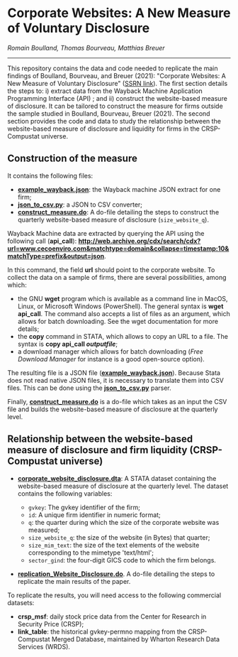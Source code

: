 # Corporate Websites: A New Measure of Voluntary Disclosure
*Romain Boulland, Thomas Bourveau, Matthias Breuer*

<hr>
This repository contains the data and code needed to replicate the main findings of Boulland, Bourveau, and Breuer (2021): "Corporate Websites: A New Measure of Voluntary Disclosure" (<a href="https://papers.ssrn.com/sol3/papers.cfm?abstract_id=3816623">SSRN link</a>). 
The first section details the steps to: i) extract data from the Wayback Machine Application Programming Interface (API) ; and ii) construct the website-based measure of disclosure. It can be tailored to construct the measure for firms outside the sample studied in Boulland, Bourveau, Breuer (2021). The second section provides the code and data to study the relationship between the website-based measure of disclosure and liquidity for firms in the CRSP-Compustat universe.


## Construction of the measure
It contains the following files:

- **[example_wayback.json](example_wayback.json)**: the Wayback machine JSON extract for one firm;
- **[json_to_csv.py](json_to_csv.py)**: a JSON to CSV converter;
- **[construct_measure.do](construct_measure.do)**: A do-file detailing the steps to construct the quarterly website-based measure of disclosure (`size_website_q`).


Wayback Machine data are extracted by querying the API using the following call (**api_call**):
**http://web.archive.org/cdx/search/cdx?url=www.cecoenviro.com&matchtype=domain&collapse=timestamp:10&matchType=prefix&output=json**. 

In this command, the field **url** should point to the corporate website. To collect the data on a sample of firms, there are several possibilities, among which:
- the GNU **wget** program which is available as a command line in MacOS, Linux, or Microsoft Windows (PowerShell). The general syntax is **wget api_call**. The command also accepts a list of files as an argument, which allows for batch downloading. See the wget documentation for more details; 
- the **copy** command in STATA, which allows to copy an URL to a file. The syntax is **copy api_call *outputfile***;
- a download manager which allows for batch downloading (*Free Download Manager* for instance is a good open-source option).

The resulting file is a JSON file (**[example_wayback.json](example_wayback.json)**). Because Stata does not read native JSON files, it is necessary to translate them into CSV files. This can be done using the **[json_to_csv.py](json_to_csv.py)** parser.

Finally, **[construct_measure.do](construct_measure.do)** is a do-file which takes as an input the CSV file and builds the website-based measure of disclosure at the quarterly level.

## Relationship between the website-based measure of disclosure and firm liquidity (CRSP-Compustat universe)

- **[corporate_website_disclosure.dta](corporate_website_disclosure.dta)**: A STATA dataset containing the website-based measure of disclosure at the quarterly level. The dataset contains the following variables:
  - `gvkey`: The gvkey identifier of the firm;
  - `id`: A unique firm identifier in numeric format;
  - `q`: the quarter during which the size of the corporate website was measured;
  - `size_website_q`: the size of the website (in Bytes) that quarter;
  - `size_mim_text`: the size of the text elements of the website corresponding to the mimetype 'text/html';
  - `sector_gind`: the four-digit GICS code to which the firm belongs.

- **[replication_Website_Disclosure.do](replication_Website_Disclosure.do)**. A do-file detailing the steps to replicate the main results of the paper.



To replicate the results, you will need access to the following commercial datasets:
- **crsp_msf**: daily stock price data from the Center for Research in Security Price (CRSP);
- **link_table**: the historical gvkey-permno mapping from the CRSP-Compustat Merged Database, maintained by Wharton Research Data Services (WRDS).

